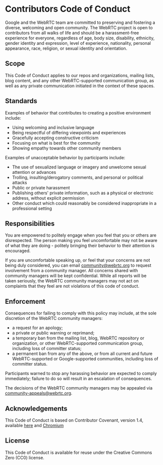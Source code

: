 <!-- go/cmark -->
<!--* freshness: {owner: 'hta' reviewed: '2021-01-01'} *-->

# Contributors Code of Conduct

Google and the WebRTC team are committed to preserving and fostering a diverse, welcoming and open
community. The WebRTC project is open to contributors from all  walks of life and should be a
harassment-free experience for everyone, regardless of age, body size, disability, ethnicity, gender
identity and expression, level of experience, nationality, personal appearance, race, religion, or
sexual identity and orientation.

## Scope
This Code of Conduct applies to our repos and organizations, mailing lists, blog content, and any
other WebRTC-supported communication group, as well as any private communication initiated in the
context of these spaces.

## Standards
Examples of behavior that contributes to creating a positive environment include:

* Using welcoming and inclusive language
* Being respectful of differing viewpoints and experiences
* Gracefully accepting constructive criticism
* Focusing on what is best for the community
* Showing empathy towards other community members

Examples of unacceptable behavior by participants include:

* The use of sexualized language or imagery and unwelcome sexual attention or advances
* Trolling, insulting/derogatory comments, and personal or political attacks
* Public or private harassment
* Publishing others' private information, such as a physical or electronic address, without explicit
permission
* Other conduct which could reasonably be considered inappropriate in a professional setting

## Responsibilities

You are empowered to politely engage when you feel that you or others are disrespected. The person
making you feel uncomfortable may not be aware of what they are doing - politely bringing their
behavior to their attention is encouraged.

If you are uncomfortable speaking up, or feel that your concerns are not being duly considered, you
can email community@webrtc.org to request involvement from a community manager. All concerns shared
with community managers will be kept confidential. While all reports will be taken seriously, the
WebRTC community managers may not act on complaints that they feel are not violations of this code
of conduct.

## Enforcement

Consequences for failing to comply with this policy may include, at the sole discretion of the
WebRTC community managers:

* a request for an apology;
* a private or public warning or reprimand;
* a temporary ban from the mailing list, blog, WebRTC repository or organization, or other
WebRTC-supported communication group, including loss of committer status;
* a permanent ban from any of the above, or from all current and future WebRTC-supported or
Google-supported communities, including loss of committer status.

Participants warned to stop any harassing behavior are expected to comply immediately; failure to do
so will result in an escalation of consequences.

The decisions of the WebRTC community managers may be appealed via community-appeals@webrtc.org.

## Acknowledgements

This Code of Conduct is based on Contributor Covenant, version 1.4,
available [here](http://contributor-covenant.org/version/1/4) and [Chromium](https://chromium.googlesource.com/chromium/src/+/main/CODE_OF_CONDUCT.md)

## License

This Code of Conduct is available for reuse under the Creative Commons Zero (CC0) license.

